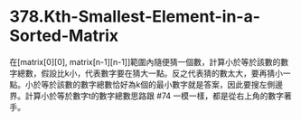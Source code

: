 # 378.Kth-Smallest-Element-in-a-Sorted-Matrix

在[matrix[0][0], matrix[n-1][n-1]]範圍內隨便猜一個數，計算小於等於該數的數字總數，假設比k小，代表數字要在猜大一點。反之代表猜的數太大，要再猜小一點。小於等於該數的數字總數恰好為k個的最小數字就是答案，因此要搜左側邊界。計算小於等於數字t的數字總數思路跟 #74 一模一樣，都是從右上角的數字著手。
